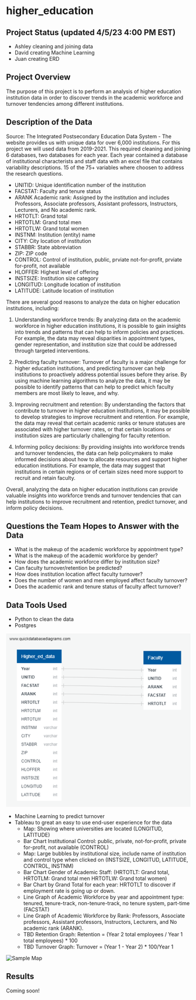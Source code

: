 # higher_education
## Project Status (updated 4/5/23 4:00 PM EST)
- Ashley cleaning and joining data 
- David creating Machine Learning 
- Juan creating ERD 

## Project Overview
The purpose of this project is to perform an analysis of higher education institution data in order to discover trends in the academic workforce and turnover tendencies among different institutions.

## Description of the Data
Source: The Integrated Postsecondary Education Data System - The website provides us with unique data for over 6,000  institutions. For this project we will used data from 2019-2021. This required cleaning and joining 6 databases, two databases for each year. Each year contained a database of institutional characterists and staff data with an excel file that contains variability descriptions. 15 of the 75+ variables where choosen to address the research questions. 

- UNITID:	Unique identification number of the institution
- FACSTAT:	Faculty and tenure status
- ARANK	Academic rank: Assigned by the institution and includes Professors, Associate professors, Assistant professors,  Instructors, Lecturers, and No academic rank.
- HRTOTLT:	Grand total
- HRTOTLM:	Grand total men
- HRTOTLW:	Grand total women
- INSTNM:	Institution (entity) name
- CITY:	City location of institution
- STABBR:	State abbreviation
- ZIP:	ZIP code
- CONTROL:	Control of institution, public, prviate not-for-profit, prviate for-profit, not available
- HLOFFER:	Highest level of offering
- INSTSIZE:	Institution size category
- LONGITUD:	Longitude location of institution
- LATITUDE: 	Latitude location of institution

There are several good reasons to analyze the data on higher education institutions, including:

1. Understanding workforce trends: By analyzing data on the academic workforce in higher education institutions, it is possible to gain insights into trends and patterns that can help to inform policies and practices. For example, the data may reveal disparities in appointment types, gender representation, and institution size that could be addressed through targeted interventions.

2. Predicting faculty turnover: Turnover of faculty is a major challenge for higher education institutions, and predicting turnover can help institutions to proactively address potential issues before they arise. By using machine learning algorithms to analyze the data, it may be possible to identify patterns that can help to predict which faculty members are most likely to leave, and why.

3. Improving recruitment and retention: By understanding the factors that contribute to turnover in higher education institutions, it may be possible to develop strategies to improve recruitment and retention. For example, the data may reveal that certain academic ranks or tenure statuses are associated with higher turnover rates, or that certain locations or institution sizes are particularly challenging for faculty retention.

4. Informing policy decisions: By providing insights into workforce trends and turnover tendencies, the data can help policymakers to make informed decisions about how to allocate resources and support higher education institutions. For example, the data may suggest that institutions in certain regions or of certain sizes need more support to recruit and retain faculty.

Overall, analyzing the data on higher education institutions can provide valuable insights into workforce trends and turnover tendencies that can help institutions to improve recruitment and retention, predict turnover, and inform policy decisions.


## Questions the Team Hopes to Answer with the Data
- What is the makeup of the academic workforce by appointment type? 
- What is the makeup of the academic workforce by gender? 
- How does the academic workforce differ by institution size?
- Can faculty turnover/retention be predicted? 
- How does institution location affect faculty turnover?
- Does the number of women and men employed affect faculty turnover?
- Does the academic rank and tenure status of faculty affect turnover?

## Data Tools Used
- Python to clean the data 
- Postgres

![ERD](https://github.com/davidbowen87/higher_education/blob/Database/Resources/QuickDBD-export.png)

- Machine Learning to predict turnover 
- Tableau to great an easy to use end-user experience for the data 
  - Map: Showing where universities are located (LONGITUD, LATITUDE)
  - Bar Chart Institutional Control: public, private, not-for-profit, private for-profit, not available (CONTROL)
  - Map: Large bubbles by institutional size, include name of institution and control type when clicked on (INSTSIZE, LONGITUD, LATITUDE, CONTROL, INSTNM)
  - Bar Chart Gender of Academic Staff: (HRTOTLT: Grand total, HRTOTLM: Grand total men HRTOTLW: Grand total women)
  - Bar Chart by Grand Total for each year: HRTOTLT to discover if employment rate is going up or down. 
  - Line Graph of Academic Workforce by year and appointment type: tenured, tenure-track, non-tenure-track, no tenure system, part-time (FACSTAT) 
  - Line Graph of Academic Workforce by Rank: Professors, Associate professors, Assistant professors, Instructors, Lecturers, and No academic rank (ARANK).
  - TBD Retention Graph: Retention = (Year 2 total employees / Year 1 total employees) * 100
  - TBD Turnover Graph: Turnover = (Year 1 - Year 2) * 100/Year 1


![Sample Map](https://www.usnews.com/cmsmedia/0c/d3/22aa0485436fa017ada7a15d3f54/160913top1002017-graphic.jpg)

## Results 
Coming soon! 
